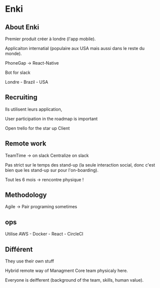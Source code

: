 # Enki

## About Enki

Premier produit créer à londre (l'app mobile).

Applicaiton internatial (populaire aux USA mais aussi dans le reste du monde).

PhoneGap -> React-Native

Bot for slack


Londre - Brazil - USA

## Recruiting

Ils utilisent leurs application,

User participation in the roadmap is important

Open trello for the star up Client

## Remote work

TeamTime -> on slack
Centralize on slack

Pas strict sur le temps des stand-up (la seule interaction social, donc c'est bien que les stand-up sur pour l'on-boarding).

Tout les 6 mois -> rencontre physique !

## Methodology

Agile -> Pair programing sometimes

## ops

Utilise AWS - Docker - React - CircleCI

## Différent

They use their own stuff

Hybrid remote way of Managment
Core team physicaly here.

Everyone is deifferent (background of the team, skills, human value).
